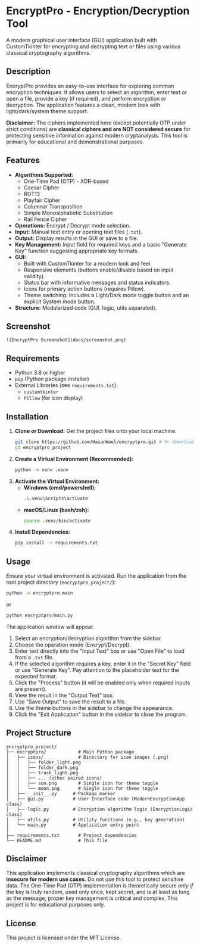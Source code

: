 # EncryptPro - Encryption/Decryption Tool

A modern graphical user interface (GUI) application built with CustomTkinter for encrypting and decrypting text or files using various classical cryptography algorithms.

## Description

EncryptPro provides an easy-to-use interface for exploring common encryption techniques. It allows users to select an algorithm, enter text or open a file, provide a key (if required), and perform encryption or decryption. The application features a clean, modern look with light/dark/system theme support.

**Disclaimer:** The ciphers implemented here (except potentially OTP under strict conditions) are **classical ciphers and are NOT considered secure** for protecting sensitive information against modern cryptanalysis. This tool is primarily for educational and demonstrational purposes.

## Features

*   **Algorithms Supported:**
    *   One-Time Pad (OTP) - XOR-based
    *   Caesar Cipher
    *   ROT13
    *   Playfair Cipher
    *   Columnar Transposition
    *   Simple Monoalphabetic Substitution
    *   Rail Fence Cipher
*   **Operations:** Encrypt / Decrypt mode selection.
*   **Input:** Manual text entry or opening text files (`.txt`).
*   **Output:** Display results in the GUI or save to a file.
*   **Key Management:** Input field for required keys and a basic "Generate Key" function suggesting appropriate key formats.
*   **GUI:**
    *   Built with CustomTkinter for a modern look and feel.
    *   Responsive elements (buttons enable/disable based on input validity).
    *   Status bar with informative messages and status indicators.
    *   Icons for primary action buttons (requires Pillow).
    *   Theme switching: Includes a Light/Dark mode toggle button and an explicit System mode button.
*   **Structure:** Modularized code (GUI, logic, utils separated).

## Screenshot
```
![EncryptPro Screenshot](docs/screenshot.png)
```

## Requirements

*   Python 3.8 or higher
*   `pip` (Python package installer)
*   External Libraries (see `requirements.txt`):
    *   `customtkinter`
    *   `Pillow` (for icon display)

## Installation

1.  **Clone or Download:** Get the project files onto your local machine.
    ```bash
    git clone https://github.com/HasanWael/encryptpro.git # Or download ZIP and extract
    cd encryptpro_project
    ```
2.  **Create a Virtual Environment (Recommended):**
    ```bash
    python -m venv .venv
    ```
3.  **Activate the Virtual Environment:**
    *   **Windows (cmd/powershell):**
        ```cmd
        .\.venv\Scripts\activate
        ```
    *   **macOS/Linux (bash/zsh):**
        ```bash
        source .venv/bin/activate
        ```
4.  **Install Dependencies:**
    ```bash
    pip install -r requirements.txt
    ```

## Usage

Ensure your virtual environment is activated. Run the application from the root project directory (`encryptpro_project/`):

```bash
python -m encryptpro.main
```
or
```bash
python encryptpro/main.py
```

The application window will appear.

1.  Select an encryption/decryption algorithm from the sidebar.
2.  Choose the operation mode (Encrypt/Decrypt).
3.  Enter text directly into the "Input Text" box or use "Open File" to load from a `.txt` file.
4.  If the selected algorithm requires a key, enter it in the "Secret Key" field or use "Generate Key". Pay attention to the placeholder text for the expected format.
5.  Click the "Process" button (it will be enabled only when required inputs are present).
6.  View the result in the "Output Text" box.
7.  Use "Save Output" to save the result to a file.
8.  Use the theme buttons in the sidebar to change the appearance.
9.  Click the "Exit Application" button in the sidebar to close the program.

## Project Structure

```
encryptpro_project/
├── encryptpro/            # Main Python package
│   ├── icons/             # Directory for icon images (.png)
│   │   ├── folder_light.png
│   │   ├── folder_dark.png
│   │   ├── trash_light.png
│   │   ├── ... (other paired icons)
│   │   ├── sun.png        # Single icon for theme toggle
│   │   └── moon.png       # Single icon for theme toggle
│   ├── __init__.py      # Package marker
│   ├── gui.py           # User Interface code (ModernEncryptionApp class)
│   ├── logic.py         # Encryption algorithm logic (EncryptionLogic class)
│   ├── utils.py         # Utility functions (e.g., key generation)
│   └── main.py          # Application entry point
│
├── requirements.txt       # Project dependencies
└── README.md              # This file
```

## Disclaimer

This application implements classical cryptography algorithms which are **insecure for modern use cases**. Do not use this tool to protect sensitive data. The One-Time Pad (OTP) implementation is theoretically secure *only if* the key is truly random, used only once, kept secret, and is at least as long as the message; proper key management is critical and complex. This project is for educational purposes only.

## License

This project is licensed under the MIT License.